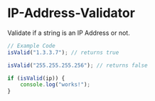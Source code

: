 # IP-Address-Validator
Validate if a string is an IP Address or not.

```javascript
// Example Code
isValid("1.3.3.7"); // returns true

isValid("255.255.255.256"); // returns false

if (isValid(ip)) {
    console.log("works!");
}
```
